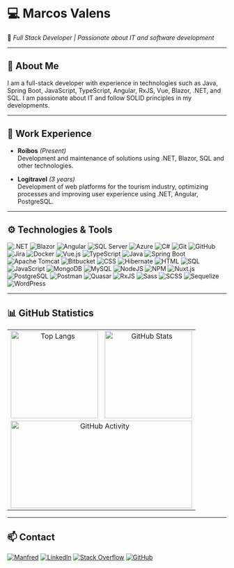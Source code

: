 # 💻 Marcos Valens

🚀 *Full Stack Developer | Passionate about IT and software development*

---

## 📌 About Me
I am a full-stack developer with experience in technologies such as Java, Spring Boot, JavaScript, TypeScript, Angular, RxJS, Vue, Blazor, .NET, and SQL. I am passionate about IT and follow SOLID principles in my developments.

---

## 💼 Work Experience

- **Roibos** *(Present)*  
  Development and maintenance of solutions using .NET, Blazor, SQL and other technologies.

- **Logitravel** *(3 years)*  
  Development of web platforms for the tourism industry, optimizing processes and improving user experience using .NET, Angular, PostgreSQL.

---

## ⚙️ Technologies & Tools
  
  ![.NET](https://img.shields.io/badge/.NET-512BD4?style=for-the-badge&logo=dotnet&logoColor=white)
  ![Blazor](https://img.shields.io/badge/Blazor-512BD4?style=for-the-badge&logo=blazor&logoColor=white)
  ![Angular](https://img.shields.io/badge/Angular-DD0031?style=for-the-badge&logo=angular&logoColor=white)
  ![SQL Server](https://img.shields.io/badge/SQL%20Server-CC2927?style=for-the-badge&logo=microsoft-sql-server&logoColor=white)
  ![Azure](https://img.shields.io/badge/Azure-0078D4?style=for-the-badge&logo=microsoft-azure&logoColor=white)
  ![C#](https://img.shields.io/badge/C%23-239120?style=for-the-badge&logo=c-sharp&logoColor=white)
  ![Git](https://img.shields.io/badge/Git-F05032?style=for-the-badge&logo=git&logoColor=white)
  ![GitHub](https://img.shields.io/badge/GitHub-181717?style=for-the-badge&logo=github&logoColor=white)
  ![Jira](https://img.shields.io/badge/Jira-0052CC?style=for-the-badge&logo=jira&logoColor=white)
  ![Docker](https://img.shields.io/badge/Docker-2496ED?style=for-the-badge&logo=docker&logoColor=white)
  ![Vue.js](https://img.shields.io/badge/Vue.js-35495E?style=for-the-badge&logo=vue.js&logoColor=4FC08D)
  ![TypeScript](https://img.shields.io/badge/TypeScript-3178C6?style=for-the-badge&logo=typescript&logoColor=white)
  ![Java](https://img.shields.io/badge/Java-ED8B00?style=for-the-badge&logo=java&logoColor=white)
  ![Spring Boot](https://img.shields.io/badge/Spring%20Boot-6DB33F?style=for-the-badge&logo=spring-boot&logoColor=white)
  ![Apache Tomcat](https://img.shields.io/badge/Apache%20Tomcat-F8DC75?style=for-the-badge&logo=apachetomcat&logoColor=black)
  ![Bitbucket](https://img.shields.io/badge/Bitbucket-0052CC?style=for-the-badge&logo=bitbucket&logoColor=white)
  ![CSS](https://img.shields.io/badge/CSS-1572B6?style=for-the-badge&logo=css3&logoColor=white)
  ![Hibernate](https://img.shields.io/badge/Hibernate-59666C?style=for-the-badge&logo=hibernate&logoColor=white)
  ![HTML](https://img.shields.io/badge/HTML-E34F26?style=for-the-badge&logo=html5&logoColor=white)
  ![SQL](https://img.shields.io/badge/SQL-4479A1?style=for-the-badge&logo=postgresql&logoColor=white)
  ![JavaScript](https://img.shields.io/badge/JavaScript-F7DF1E?style=for-the-badge&logo=javascript&logoColor=black)
  ![MongoDB](https://img.shields.io/badge/MongoDB-47A248?style=for-the-badge&logo=mongodb&logoColor=white)
  ![MySQL](https://img.shields.io/badge/MySQL-4479A1?style=for-the-badge&logo=mysql&logoColor=white)
  ![NodeJS](https://img.shields.io/badge/Node.js-339933?style=for-the-badge&logo=nodedotjs&logoColor=white)
  ![NPM](https://img.shields.io/badge/NPM-CB3837?style=for-the-badge&logo=npm&logoColor=white)
  ![Nuxt.js](https://img.shields.io/badge/Nuxt.js-00C58E?style=for-the-badge&logo=nuxtdotjs&logoColor=white)
  ![PostgreSQL](https://img.shields.io/badge/PostgreSQL-4169E1?style=for-the-badge&logo=postgresql&logoColor=white)
  ![Postman](https://img.shields.io/badge/Postman-FF6C37?style=for-the-badge&logo=postman&logoColor=white)
  ![Quasar](https://img.shields.io/badge/Quasar-1976D2?style=for-the-badge&logo=quasar&logoColor=white)
  ![RxJS](https://img.shields.io/badge/RxJS-B7178C?style=for-the-badge&logo=reactivex&logoColor=white)
  ![Sass](https://img.shields.io/badge/Sass-CC6699?style=for-the-badge&logo=sass&logoColor=white)
  ![SCSS](https://img.shields.io/badge/SCSS-CC6699?style=for-the-badge&logo=sass&logoColor=white)
  ![Sequelize](https://img.shields.io/badge/Sequelize-52B0E7?style=for-the-badge&logo=sequelize&logoColor=white)
  ![WordPress](https://img.shields.io/badge/WordPress-21759B?style=for-the-badge&logo=wordpress&logoColor=white)

---

## 📊 GitHub Statistics

<div align="center">
  <table style="width: auto; border-collapse: collapse;">
    <tr>
      <td align="center" style="width: 50%;">
        <img src="https://github-readme-stats.vercel.app/api/top-langs/?username=MARCOSVALENS&layout=compact&theme=radical" 
             style="height:200px; width:auto;" alt="Top Langs">
      </td>
      <td align="center" style="width: 50%;">
        <img src="https://github-readme-stats.vercel.app/api?username=MARCOSVALENS&show_icons=true&theme=radical" 
             style="height:200px; width:auto;" alt="GitHub Stats">
      </td>
    </tr>
    <tr>
      <td colspan="2" align="center">
        <img src="https://github-readme-activity-graph.vercel.app/graph?username=MARCOSVALENS&theme=react-dark" 
             style="width:100%; max-width:800px; height:200px;" alt="GitHub Activity">
      </td>
    </tr>
  </table>
</div>

---

## 📫 Contact
[![Manfred](https://img.shields.io/badge/Manfred-47A248?style=for-the-badge&logo=manfred&logoColor=white)](https://www.getmanfred.com/profile/marcosvalens)
[![LinkedIn](https://img.shields.io/badge/LinkedIn-0077B5?style=for-the-badge&logo=linkedin&logoColor=white)](https://www.linkedin.com/in/marcosvalfra)
[![Stack Overflow](https://img.shields.io/badge/Stack%20Overflow-F58025?style=for-the-badge&logo=stack-overflow&logoColor=white)](https://stackoverflow.com/users/14714810)
[![GitHub](https://img.shields.io/badge/GitHub-181717?style=for-the-badge&logo=github&logoColor=white)](https://github.com/marcosvalens)


